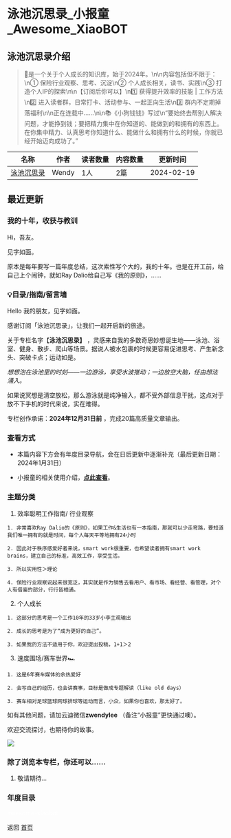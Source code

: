 # 泳池沉思录_小报童_Awesome_XiaoBOT

## 泳池沉思录介绍
> 🌊是一个关于个人成长的知识库，始于2024年。\n\n内容包括但不限于：\n① 保险行业观察、思考、沉淀\n② 个人成长相关，读书、实践\n③ 打造个人IP的探索\n\n【订阅后你可以】\n1️⃣ 获得提升效率的技能 | 工作方法\n2️⃣ 进入读者群，日常打卡、活动参与、一起正向生活\n3️⃣ 群内不定期掉落福利\n\n正在连载中……\n\n📚《小狗钱钱》写过\n“要始终去帮别人解决问题，才能挣到钱；要把精力集中在你知道的、能做到的和拥有的东西上。在你集中精力、认真思考你知道什么、能做什么和拥有什么的时候，你就已经开始迈向成功了。”  
  


|名称|作者|读者数量|内容数量|更新时间|
|---|---|---|---|---|
|[泳池沉思录](https://xiaobot.net/p/timewilltell?refer=9c3f1c95-a052-465a-9902-f6d75080262a)|Wendy|1人|2篇|2024-02-19|

## 最近更新
### 我的十年，收获与教训

Hi，吾友。

见字如面。

原本是每年要写一篇年度总结，这次索性写个大的，我的十年。也是在开工前，给自己上个闹钟，就如Ray Dalio给自己写《我的原则》，......

### 💡目录/指南/留言墙

Hello 我的朋友，见字如面。

感谢订阅「泳池沉思录」，让我们一起开启新的旅途。

关于专栏名字【**泳池沉思录】**
，灵感来自我的多数奇思妙想诞生地——泳池、浴室、健身、散步、爬山等场景。据说人被水包裹的时候更容易促进思考、产生新念头、突破卡点；运动如是。

 _想想泡在泳池里的时刻——一边游泳，享受水波推动；一边放空大脑，任由想法涌入。_

如果说冥想是清空放松，那么游泳就是纯净输入，都不受外部信息干扰，这点对于放不下手机的时代来说，实在难得。

专栏创作承诺：**2024年12月31日前** ，完成20篇高质量文章输出。

### 查看方式

  * 本篇内容下方会有年度目录导航，会在日后更新中逐渐补充（最后更新日期：2024年1月31日）

  * 小报童的相关使用介绍，[**点此查看**](http://help.xiaobot.net/reader.html)。

### 主题分类

  1. 效率聪明工作指南/ 行业观察

    1. 非常喜欢Ray Dalio的《原则》，如果工作&生活也有一本指南，那就可以少走弯路，要知道我们唯一拥有的就是时间，每个人每天平等地拥有24小时

    2. 因此对于秩序感爱好者来说，smart work很重要，也希望读者拥有smart work brains，建立自己的标准，高效工作，享受生活。

    3. 所以实用性＞理论

    4. 保险行业观察说起来很宽泛，其实就是作为销售去看用户、看市场、看经营、看管理，对个人有借鉴的部分，行行皆相通。

  2. 个人成长

    1. 这部分的思考是一个工作10年的33岁小李主观输出

    2. 成长的思考是为了“成为更好的自己”。

    3. 如果我的方法不适用于你，欢迎提出投稿，1+1＞2

  3. 速度围场/赛车世界🏎

    1. 这是6年赛车媒体的余热爱好

    2. 会写自己的经历，也会讲赛事，目标是做成专题解读（like old days）

    3. 赛车相对足球篮球网球排球等运动而言，小众，如果你也喜欢，那太好了。

如有其他问题，请加云迪微信**zwendylee** （备注“小报童”更快通过噢）。

欢迎交流探讨，也期待你的故事。

![](https://static.xiaobot.net/file/2024-02-01/324036/72bc388f4ea2078cbe026d4968441d09.jpeg)

### 除了浏览本专栏，你还可以……

  1. 敬请期待…

### 年度目录


<a href="https://github.com/Reno9527/awesome-xiaobot" style="color: white; text-decoration: none;">awesome-xiaobot</a>

返回 [首页](../README.md)
